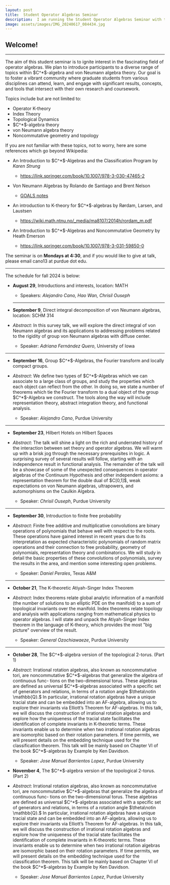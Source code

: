 ```yaml
---
layout: post
title:  Student Operator Algebras Seminar
description:  I am running the Student Operator Algebras Seminar with the help of Hao Wan and Chrisil Ouseph.
image: assets/images/IMG_20240617_084434.jpg
---
```




<body>
<h2 id="welcome-">Welcome!</h2>
<hr>
<p>The aim of this student seminar is to ignite interest in the fascinating field of operator algebras. We plan to introduce participants to a diverse range of topics within $C^*$-algebra and von Neumann algebra theory. Our goal is to foster a vibrant community where graduate students from various disciplines can attend, learn, and engage with significant results, concepts, and tools that intersect with their own research and coursework.</p>
<p>Topics include but are not limited to:</p>
<ul>
<li>Operator K-theory</li>
<li>Index Theory</li>
<li>Topological Dynamics</li>
<li>$C^*$-algebra theory</li>
<li>von Neumann algebra theory</li>
<li>Noncommutative geometry and topology</li>
</ul>

<p>If you are not familiar with these topics, not to worry, here are some references which go beyond Wikipedia:</p>
<ul>
<li><p>An Introduction to $C^*$-Algebras and the Classification Program by <em>Karen</em> <em>Strung</em></p>
<ul>
<li><a href="https://link.springer.com/book/10.1007/978-3-030-47465-2">https://link.springer.com/book/10.1007/978-3-030-47465-2</a></li>
</ul>
</li>
<li><p>Von Neumann Algebras by
Rolando de Santiago and Brent Nelson </p>
<ul>
<li><a href="https://users.math.msu.edu/users/banelson/conferences/GOALS/notes/vNa_notes.pdf">GOALS notes</a></li>
</ul>
</li>
<li><p>An introduction to K-theory for $C^*$-algebras by Rørdam, Larsen, and Laustsen</p>
<ul>
<li><a href="https://wiki.math.ntnu.no/_media/ma8107/2014h/rordam_m.pdf">https://wiki.math.ntnu.no/_media/ma8107/2014h/rordam_m.pdf</a></li>
</ul>
</li>
<li><p>An Introduction to $C^*$-Algebras and Noncommutative Geometry by Heath Emerson</p>
<ul>
<li><a href="https://link.springer.com/book/10.1007/978-3-031-59850-0">https://link.springer.com/book/10.1007/978-3-031-59850-0</a></li>
</ul>
</li>
</ul>

<p>The seminar is on <strong>Mondays at 4:30</strong>, and if you would like to give at talk, please email cano13 at purdue dot edu.</p>
<hr>
<p>The schedule for fall 2024 is below:</p>
<ul>
<li><p><strong>August 29</strong>, Introductions and interests, location: MATH </p>
<ul>
<li>Speakers: <em>Alejandro Cano, Hao Wan, Chrisil Ouseph</em></li>
</ul>
</li>
<hr>
<li><p><strong>September 9</strong>, Direct integral decomposition of von Neumann algebras, location: SCHM 314</p>
<li><em>Abstract:</em> In this survey talk, we will explore the direct integral of von Neumann algebras and its applications to addressing problems related to the rigidity of group von Neumann algebras with diffuse center.</li>
<ul>  
<li>Speaker: <em>Adriana Fernández Quero</em>, University of Iowa</li>
</ul>
</li>
</ul>
<hr>
<ul>
<li><p><strong>September 16</strong>, Group $C^*$-Algebras, the Fourier transform and locally compact groups.</p>
</li>
<li><p><em>Abstract</em>: We define two types of $C^*$-Algebras which we can associate to a large class of groups, and study the properties which each object can reflect from the other. In doing so, we state a number of theorems which tie the Fourier transform  to a dual object of the group $C^*$-Algebra we construct. The tools along the way will include representation theory, abstract integration theory, and functional analysis. </p>
<ul>
<li>Speaker: <em>Alejandro Cano</em>, Purdue University</li>
</ul>
</li>
</ul>
<hr>

<ul>
<li><p><strong>September 23</strong>, Hilbert Hotels on Hilbert Spaces</p>
</li>
<li><p><em>Abstract</em>:  The talk will shine a light on the rich and underrated history of the interaction between set theory and operator algebras. We will warm up with a brisk jog through the necessary prerequisites in logic. A surprising survey of several results will follow, starting with an independence result in functional analysis. The remainder of the talk will be a showcase of some of the unexpected consequences in operator algebras of the Continuum Hypothesis and other independent axioms: a representation theorem for the double dual of $C[0,1]$, weak expectations on von Neumann algebras, ultrapowers, and automorphisms on the Caulkin Algebra.
 </p>
<ul>
<li>Speaker: <em>Chrisil Ouseph</em>, Purdue University</li>
</ul>
</li>
</ul>
<hr>


<ul>
<li><p><strong>September 30</strong>, Introduction to finite free probability
</p>
</li>
<li><p><em>Abstract</em>:  Finite free additive and multiplicative convolutions are binary operations of polynomials that behave well with respect to the roots. These operations have gained interest in recent years due to its interpretation as expected characteristic polynomials of random matrix operations and their connection to free probability, geometry of polynomials, representation theory and combinatorics. We will study in detail the basic properties of these convolutions of polynomials, survey the results in the area, and mention some interesting open problems.
 </p>
<ul>
<li>Speaker: <em>Daniel Perales</em>, Texas A&M</li>
</ul>
</li>
</ul>

<hr>

<ul>
<li><p><strong>October 21</strong>, The K-theoretic Atiyah-Singer Index Theorem
</p>
</li>
<li><p><em>Abstract</em>: Index theorems relate global analytic information of a manifold (the number of solutions to an elliptic PDE on the manifold) to a sum of topological invariants over the manifold. Index theorems relate topology and analysis with applications ranging from mathematical physics to operator algebras. I will state and unpack the Atiyah-Singer Index theorem in the language of K-theory, which provides the most "big picture" overview of the result.
 </p>
<ul>
<li>Speaker: <em>General Ozochiawaeze</em>, Purdue University</li>
</ul>
</li>
</ul>
<hr>


<ul>
<li><p><strong>October 28</strong>, The $C^*$-algebra version of the topological 2-torus. (Part 1)
</p>
</li>
<li><p><em>Abstract</em>: Irrational rotation algebras, also known as noncommutative tori, are
noncommutative $C^*$-algebras that generalize the algebra of continuous func-
tions on the two-dimensional torus. These algebras are defined as universal
$C^*$-algebras associated with a specific set of generators and relations, in terms
of a rotation angle $\theta\notin \mathbb{Q}.$ In particular, irrational rotation algebras have a
unique tracial state and can be embedded into an AF-algebra, allowing us to
explore their invariants via Elliott’s Theorem for AF-algebras. In this talk, we
will discuss the construction of irrational rotation algebras and explore how the
uniqueness of the tracial state facilitates the identification of complete invariants in K-theoretic terms. These invariants enable us to determine when two
irrational rotation algebras are isomorphic based on their rotation parameters.
If time permits, we will present details on the embedding technique used for the
classification theorem.
This talk will be mainly based on Chapter VI of the book $C^*$-algebras by
Example by Ken Davidson.
 </p>
<ul>
<li>Speaker: <em>Jose Manuel Barrientos Lopez</em>, Purdue University</li>
</ul>
</li>
</ul>


<ul>
<li><p><strong>November 4</strong>, The $C^*$-algebra version of the topological 2-torus. (Part 2)
</p>
</li>
<li><p><em>Abstract</em>: Irrational rotation algebras, also known as noncommutative tori, are
noncommutative $C^*$-algebras that generalize the algebra of continuous func-
tions on the two-dimensional torus. These algebras are defined as universal
$C^*$-algebras associated with a specific set of generators and relations, in terms
of a rotation angle $\theta\notin \mathbb{Q}.$ In particular, irrational rotation algebras have a
unique tracial state and can be embedded into an AF-algebra, allowing us to
explore their invariants via Elliott’s Theorem for AF-algebras. In this talk, we
will discuss the construction of irrational rotation algebras and explore how the
uniqueness of the tracial state facilitates the identification of complete invariants in K-theoretic terms. These invariants enable us to determine when two
irrational rotation algebras are isomorphic based on their rotation parameters.
If time permits, we will present details on the embedding technique used for the
classification theorem.
This talk will be mainly based on Chapter VI of the book $C^*$-algebras by
Example by Ken Davidson.
 </p>
<ul>
<li>Speaker: <em>Jose Manuel Barrientos Lopez</em>, Purdue University</li>
</ul>
</li>
</ul>







</body>
